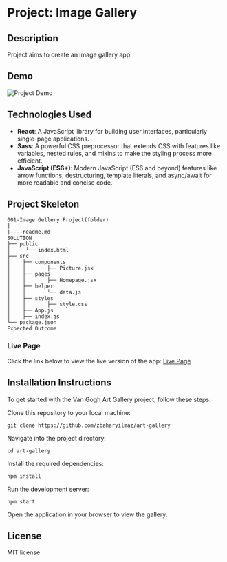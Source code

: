 # Project: Image Gallery

## Description
Project aims to create an image gallery app.

## Demo
![Project Demo]()

## Technologies Used

- **React**: A JavaScript library for building user interfaces, particularly single-page applications.
- **Sass**: A powerful CSS preprocessor that extends CSS with features like variables, nested rules, and mixins to make the styling process more efficient.
- **JavaScript (ES6+)**: Modern JavaScript (ES6 and beyond) features like arrow functions, destructuring, template literals, and async/await for more readable and concise code.

## Project Skeleton

```plaintext
001-Image Gellery Project(folder)
|
|----readme.md       
SOLUTION
├── public
│     └── index.html
├── src
│    ├── components
│    │       ├── Picture.jsx
│    ├── pages
│    │       ├── Homepage.jsx
│    ├── helper
│    │       └── data.js
│    ├── styles
│    │       ├── style.css
│    ├── App.js
│    ├── index.js
└── package.json
Expected Outcome
```
### Live Page
Click the link below to view the live version of the app:
[Live Page]()  

## Installation Instructions

To get started with the Van Gogh Art Gallery project, follow these steps:

Clone this repository to your local machine:
```
git clone https://github.com/zbaharyilmaz/art-gallery
```
Navigate into the project directory:

```
cd art-gallery
```

Install the required dependencies:
```
npm install
```
Run the development server:
```
npm start
```

Open the application in your browser to view the gallery.

## License

MIT license


